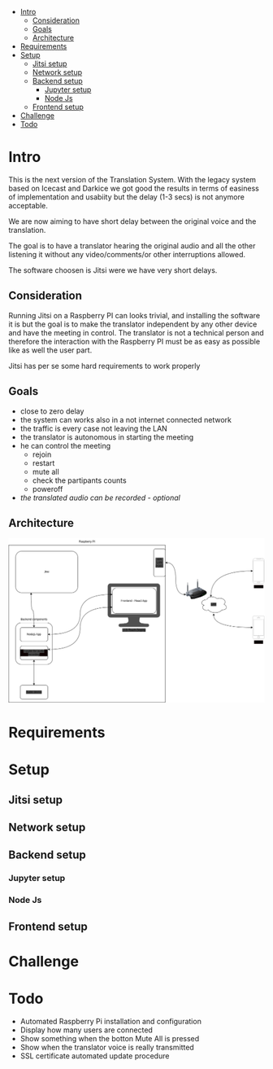 - [Intro](#intro)
  - [Consideration](#consideration)
  - [Goals](#goals)
  - [Architecture](#architecture)
- [Requirements](#requirements)
- [Setup](#setup)
  - [Jitsi setup](#jitsi-setup)
  - [Network setup](#network-setup)
  - [Backend setup](#backend-setup)
    - [Jupyter setup](#jupyter-setup)
    - [Node Js](#node-js)
  - [Frontend setup](#frontend-setup)
- [Challenge](#challenge)
- [Todo](#todo)

# Intro

This is the next version of the Translation System. With the legacy system based on Icecast and Darkice we got good the results in terms of easiness of implementation and usabiity but the delay (1-3 secs) is not anymore acceptable.

We are now aiming to have short delay between the original voice and the translation.

The goal is to have a translator hearing the original audio and all the other listening it without any video/comments/or other interruptions allowed.

The software choosen is Jitsi were we have very short delays.

## Consideration

Running Jitsi on a Raspberry PI can looks trivial, and installing the software it is but the goal is to make the translator independent by any other device and have the meeting in control.
The translator is not a technical person and therefore the interaction with the Raspberry PI must be as easy as possible like as well the user part.

Jitsi has per se some hard requirements to work properly

## Goals

- close to zero delay
- the system can works also in a not internet connected network
- the traffic is every case not leaving the LAN
- the translator is autonomous in starting the meeting
- he can control the meeting
  - rejoin
  - restart
  - mute all
  - check the partipants counts
  - poweroff
- *the translated audio can be recorded - optional*

## Architecture
![Architecture](./img/architecture.drawio.png)

# Requirements

# Setup

## Jitsi setup
## Network setup
## Backend setup

### Jupyter setup
### Node Js
## Frontend setup

# Challenge

# Todo

- Automated Raspberry Pi installation and configuration
- Display how many users are connected
- Show something when the botton Mute All is pressed
- Show when the translator voice is really transmitted
- SSL certificate automated update procedure
